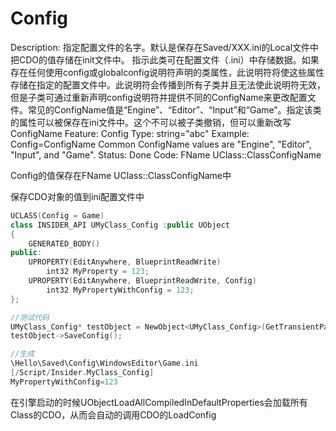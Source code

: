 # Config

Description: 指定配置文件的名字。默认是保存在Saved/XXX.ini的Local文件中
把CDO的值存储在init文件中。
指示此类可在配置文件（.ini）中存储数据。如果存在任何使用config或globalconfig说明符声明的类属性，此说明符将使这些属性存储在指定的配置文件中。此说明符会传播到所有子类并且无法使此说明符无效，但是子类可通过重新声明config说明符并提供不同的ConfigName来更改配置文件。常见的ConfigName值是“Engine”、“Editor”、“Input”和“Game”。指定该类的属性可以被保存在ini文件中。这个不可以被子类撤销，但可以重新改写ConfigName
Feature: Config
Type: string="abc"
Example: Config=ConfigName
Common ConfigName values are "Engine", "Editor", "Input", and "Game".
Status: Done
Code: FName UClass::ClassConfigName

Config的值保存在FName UClass::ClassConfigName中

保存CDO对象的值到ini配置文件中

```cpp
UCLASS(Config = Game)
class INSIDER_API UMyClass_Config :public UObject
{
	GENERATED_BODY()
public:
	UPROPERTY(EditAnywhere, BlueprintReadWrite)
		int32 MyProperty = 123;
	UPROPERTY(EditAnywhere, BlueprintReadWrite, Config)
		int32 MyPropertyWithConfig = 123;
};

//测试代码
UMyClass_Config* testObject = NewObject<UMyClass_Config>(GetTransientPackage(),TEXT("testObject"));
testObject->SaveConfig();

//生成
\Hello\Saved\Config\WindowsEditor\Game.ini
[/Script/Insider.MyClass_Config]
MyPropertyWithConfig=123
```

在引擎启动的时候UObjectLoadAllCompiledInDefaultProperties会加载所有Class的CDO，从而会自动的调用CDO的LoadConfig